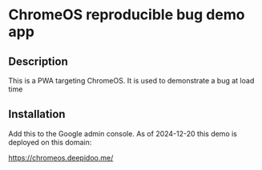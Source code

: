 # ChromeOS reproducible bug demo app

## Description

This is a PWA targeting ChromeOS. It is used to demonstrate a bug at load time

## Installation

Add this to the Google admin console. As of 2024-12-20 this demo is deployed on this domain:

https://chromeos.deepidoo.me/
